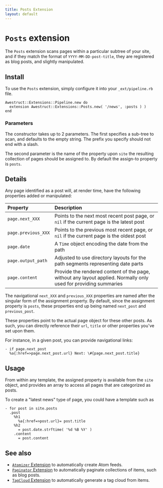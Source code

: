 ```yaml
---
title: Posts Extension
layout: default
---
```


# `Posts` extension

The `Posts` extension scans pages within a particular subtree
of your site, and if they match the format of `YYYY-MM-DD-post-title`,
they are registered as blog posts, and slightly manipulated.

## Install

To use the `Posts` extension, simply configure it into your `_ext/pipeline.rb`
file.

    Awestruct::Extensions::Pipeline.new do
      extension Awestruct::Extensions::Posts.new( '/news', :posts ) )
    end

### Parameters

The constructor takes up to 2 parameters.  The first specifies a 
sub-tree to scan, and defaults to the empty string. The prefix
you specify should not end with a slash.

The second parameter is the name of the property upon `site` the
resulting collection of pages should be assigned to.  By default
the assign-to property is `posts`.

## Details

Any page identified as a post will, at render time, have the following
properties added or manipulated:

Property          | Description
:-----------------|:---------------------|
`page.next_XXX` | Points to the next most recent post page, or `nil`  if the current page is the latest post |
`page.previous_XXX` | Points to the previous most recent page, or `nil` if the current page is the oldest post |
`page.date`  | A `Time` object encoding the date from the path |
`page.output_path`  | Adjusted to use directory layouts for the path segments representing date parts |
`page.content` | Provide the rendered content of the page, without any layout applied.  Normally only used for providing summaries |

The navigational `next_XXX` and `previous_XXX` properties are named
after the singular form of the assignment property.  By default,
since the assignment property is `posts`, these properties end up
being named `next_post` and `previous_post`.

These properties point to the actual page object for these other posts.
As such, you can directly reference their `url`, `title` or other 
properties you've set upon them.

For instance, in a given post, you can provide navigational links:

    - if page.next_post
      %a{:href=>page.next_post.url} Next: \#{page.next_post.title}

## Usage

From within any template, the assigned property is available from the
`site` object, and provides an array to access all pages that are categorized
as posts.  

To create a "latest news" type of page, you could have a template such as

    - for post in site.posts
      .post
        %h1 
          %a{:href=>post.url}= post.title
        %h2 
          = post.date.strftime( '%d %B %Y' )
        .content
          = post.content


## See also

* [`Atomizer` Extension](/extensions/atomizer/) to automatically create Atom feeds.
* [`Paginator` Extension](/extensions/paginator/) to automatically paginate collections of items, such as blog posts.
* [`TagCloud` Extension](/extensions/tag_cloud/) to automatically generate a tag cloud from items.
